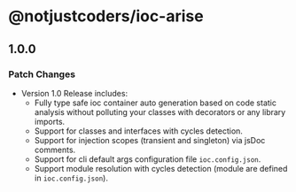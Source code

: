 # @notjustcoders/ioc-arise

## 1.0.0

### Patch Changes

- Version 1.0 Release includes:
  - Fully type safe ioc container auto generation based on code static analysis without polluting your classes with decorators or any library imports.
  - Support for classes and interfaces with cycles detection.
  - Support for injection scopes (transient and singleton) via jsDoc comments.
  - Support for cli default args configuration file `ioc.config.json`.
  - Support module resolution with cycles detection (module are defined in `ioc.config.json`).
